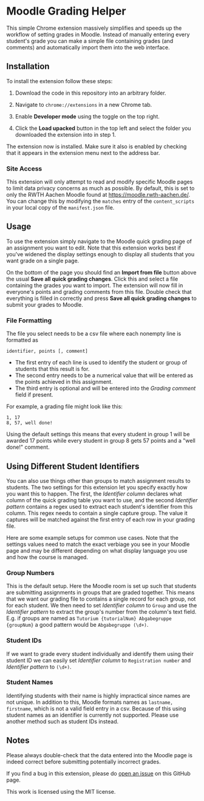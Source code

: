 # Moodle Grading Helper

This simple Chrome extension massively simplifies and speeds up the workflow of setting grades in Moodle.
Instead of manually entering every student's grade you can make a simple file containing grades (and comments) and
automatically import them into the web interface.

## Installation

To install the extension follow these steps:

1. Download the code in this repository into an arbitrary folder.

2. Navigate to `chrome://extensions` in a new Chrome tab.

3. Enable **Developer mode** using the toggle on the top right.

4. Click the **Load upacked** button in the top left and select the folder you downloaded the extension into in step 1.

The extension now is installed. Make sure it also is enabled by checking that it appears in the extension menu next to
the address bar.

### Site Access

This extension will only attempt to read and modify specific Moodle pages to limit data privacy concerns as much as
possible. By default, this is set to only the RWTH Aachen Moodle found at https://moodle.rwth-aachen.de/. You can change
this by modifying the `matches` entry of the `content_scripts` in your local copy of the `manifest.json` file.

## Usage

To use the extension simply navigate to the Moodle quick grading page of an assignment you want to edit. Note that
this extension works best if you've widened the display settings enough to display all students that you want grade on
a single page.

On the bottom of the page you should find an **Import from file** button above the usual **Save all quick grading
changes**. Click this and select a file containing the grades you want to import. The extension will now fill in
everyone's points and grading comments from this file. Double check that everything is filled in correctly and press
**Save all quick grading changes** to submit your grades to Moodle.

### File Formatting

The file you select needs to be a csv file where each nonempty line is formatted as

```
identifier, points [, comment]
```

- The first entry of each line is used to identify the student or group of students that this result is for.
- The second entry needs to be a numerical value that will be entered as the points achieved in this assignment.
- The third entry is optional and will be entered into the *Grading comment* field if present.

For example, a grading file might look like this:

```
1, 17
8, 57, well done!

```

Using the default settings this means that every student in group 1 will be awarded 17 points while every student in
group 8 gets 57 points and a "well done!" comment.

## Using Different Student Identifiers

You can also use things other than groups to match assignment results to students. The two settings for this extension
let you specify exactly how you want this to happen.
The first, the *Identifier column* declares what column of the quick grading table you want to use, and the second
*Identifier pattern* contains a regex used to extract each student's identifier from this column.
This regex needs to contain a single capture group. The value it captures will be matched against the first entry of
each row in your grading file.

Here are some example setups for common use cases. Note that the settings values need to match the exact verbiage you
see in your Moodle page and may be different depending on what display language you use and how the course is managed.

### Group Numbers

This is the default setup. Here the Moodle room is set up such that students are submitting assignments in groups that
are graded together. This means that we want our grading file to contains a single record for each group, not for each
student. We then need to set *Identifier column* to `Group` and use the *Identifier pattern* to extract the group's
number from the column's text field. E.g. if groups are named as `Tutorium {tutorialNum} Abgabegruppe {groupNum}`
a good pattern would be `Abgabegruppe (\d+)`.

### Student IDs

If we want to grade every student individually and identify them using their student ID we can easily set *Identifier
column* to `Registration number` and *Identifier pattern* to `(\d+)`.

### Student Names

Identifying students with their name is highly impractical since names are not unique. In addition to this, Moodle
formats names as `lastname, firstname`, which is not a valid field entry in a csv. Because of this using student names
as an identifier is currently not supported. Please use another method such as student IDs instead.

## Notes

Please always double-check that the data entered into the Moodle page is indeed correct before submitting potentially
incorrect grades.

If you find a bug in this extension, please do [open an issue](https://github.com/ImogenBits/moodle-helper/issues/new)
on this GitHub page.

This work is licensed using the MIT license.
